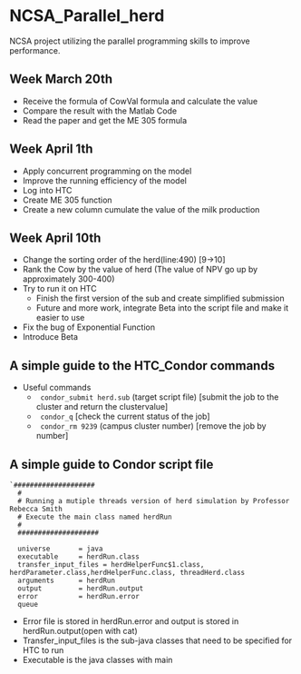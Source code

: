 # NCSA_Parallel_herd
NCSA project utilizing the parallel programming skills to improve performance.





## Week March 20th
- Receive the formula of CowVal formula and calculate the value
- Compare the result with the Matlab Code
- Read the paper and get the ME 305 formula

## Week April 1th
- Apply concurrent programming on the model
- Improve the running efficiency of the model
- Log into HTC
- Create ME 305 function
- Create a new column cumulate the value of the milk production

## Week April 10th
- Change the sorting order of the herd(line:490) [9->10]
- Rank the Cow by the value of herd (The value of NPV go up by approximately 300-400)
- Try to run it on HTC
  - Finish the first version of the sub and create simplified submission 
  - Future and more work, integrate Beta into the script file and make it easier to use
- Fix the bug of Exponential Function
- Introduce Beta


## A simple guide to the HTC_Condor commands
  - Useful commands
    - ``` condor_submit herd.sub``` (target script file) [submit the job to the cluster and return the clustervalue]
    - ``` condor_q```  [check the current status of the job]
    - ``` condor_rm 9239``` (campus cluster number) [remove the job by number]
 
## A simple guide to Condor script file
``` 
`####################
  #
  # Running a mutiple threads version of herd simulation by Professor Rebecca Smith
  # Execute the main class named herdRun
  #
  ####################

  universe       = java
  executable     = herdRun.class
  transfer_input_files = herdHelperFunc$1.class, herdParameter.class,herdHelperFunc.class, threadHerd.class
  arguments      = herdRun
  output         = herdRun.output
  error          = herdRun.error
  queue
 ```
 - Error file is stored in herdRun.error and output is stored in herdRun.output(open with cat)
 - Transfer_input_files is the sub-java classes that need to be specified for HTC to run
 - Executable is the java classes with main
 
 

